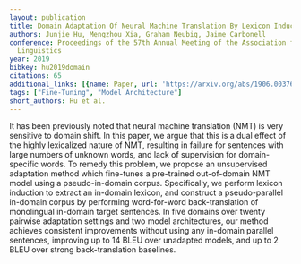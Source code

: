 ```yaml
---
layout: publication
title: Domain Adaptation Of Neural Machine Translation By Lexicon Induction
authors: Junjie Hu, Mengzhou Xia, Graham Neubig, Jaime Carbonell
conference: Proceedings of the 57th Annual Meeting of the Association for Computational
  Linguistics
year: 2019
bibkey: hu2019domain
citations: 65
additional_links: [{name: Paper, url: 'https://arxiv.org/abs/1906.00376'}]
tags: ["Fine-Tuning", "Model Architecture"]
short_authors: Hu et al.
---
```

It has been previously noted that neural machine translation (NMT) is very
sensitive to domain shift. In this paper, we argue that this is a dual effect
of the highly lexicalized nature of NMT, resulting in failure for sentences
with large numbers of unknown words, and lack of supervision for
domain-specific words. To remedy this problem, we propose an unsupervised
adaptation method which fine-tunes a pre-trained out-of-domain NMT model using
a pseudo-in-domain corpus. Specifically, we perform lexicon induction to
extract an in-domain lexicon, and construct a pseudo-parallel in-domain corpus
by performing word-for-word back-translation of monolingual in-domain target
sentences. In five domains over twenty pairwise adaptation settings and two
model architectures, our method achieves consistent improvements without using
any in-domain parallel sentences, improving up to 14 BLEU over unadapted
models, and up to 2 BLEU over strong back-translation baselines.